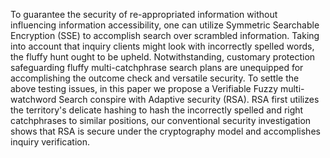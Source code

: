 To guarantee the security of re-appropriated information without influencing information
accessibility, one can utilize Symmetric Searchable Encryption (SSE) to accomplish search
over scrambled information. Taking into account that inquiry clients might look with
incorrectly spelled words, the fluffy hunt ought to be upheld. Notwithstanding, customary
protection safeguarding fluffy multi-catchphrase search plans are unequipped for
accomplishing the outcome check and versatile security. To settle the above testing issues, in
this paper we propose a Verifiable Fuzzy multi-watchword Search conspire with Adaptive
security (RSA). RSA first utilizes the territory's delicate hashing to hash the incorrectly
spelled and right catchphrases to similar positions, our conventional security investigation
shows that RSA is secure under the cryptography model and accomplishes inquiry
verification.
